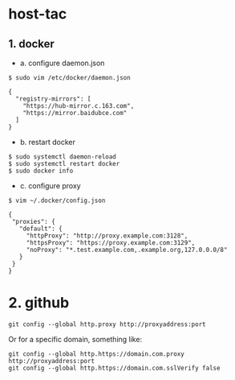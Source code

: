 # host-tac

## 1. docker
   * a. configure daemon.json
```
$ sudo vim /etc/docker/daemon.json
```
```
{
  "registry-mirrors": [
    "https://hub-mirror.c.163.com",
    "https://mirror.baidubce.com"
  ]
}
```
  * b. restart docker
```
$ sudo systemctl daemon-reload 
$ sudo systemctl restart docker
$ sudo docker info
```
  * c. configure proxy
```
$ vim ~/.docker/config.json
```
```
{
 "proxies": {
   "default": {
     "httpProxy": "http://proxy.example.com:3128",
     "httpsProxy": "https://proxy.example.com:3129",
     "noProxy": "*.test.example.com,.example.org,127.0.0.0/8"
   }
 }
}
```

# 2. github
```
git config --global http.proxy http://proxyaddress:port
```

Or for a specific domain, something like:
```
git config --global http.https://domain.com.proxy http://proxyaddress:port
git config --global http.https://domain.com.sslVerify false
```
